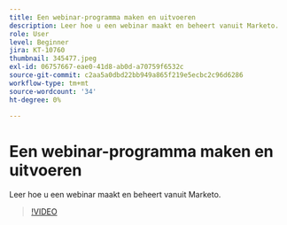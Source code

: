 ```yaml
---
title: Een webinar-programma maken en uitvoeren
description: Leer hoe u een webinar maakt en beheert vanuit Marketo.
role: User
level: Beginner
jira: KT-10760
thumbnail: 345477.jpeg
exl-id: 06757667-eae0-41d8-ab0d-a70759f6532c
source-git-commit: c2aa5a0dbd22bb949a865f219e5ecbc2c96d6286
workflow-type: tm+mt
source-wordcount: '34'
ht-degree: 0%

---
```


# Een webinar-programma maken en uitvoeren

Leer hoe u een webinar maakt en beheert vanuit Marketo.

>[!VIDEO](https://video.tv.adobe.com/v/345477/?quality=12&learn=on)
